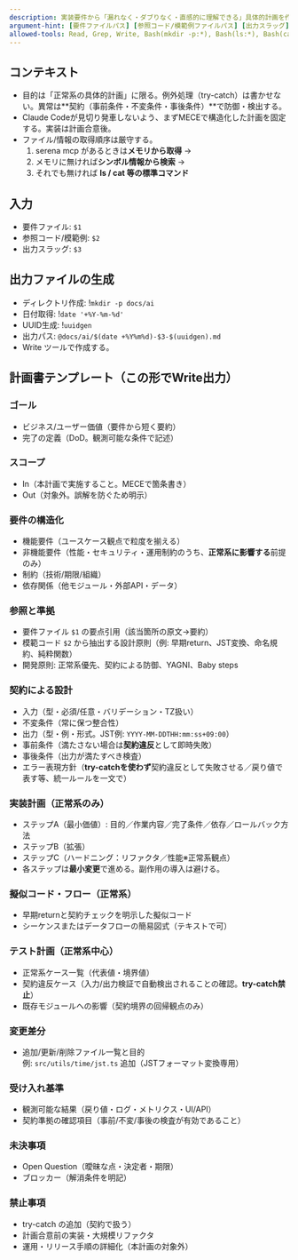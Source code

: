 ```yaml
---
description: 実装要件から「漏れなく・ダブりなく・直感的に理解できる」具体的計画を作成し、@docs/ai 配下にMarkdownで出力するコマンド
argument-hint: [要件ファイルパス] [参照コード/模範例ファイルパス] [出力スラッグ]
allowed-tools: Read, Grep, Write, Bash(mkdir -p:*), Bash(ls:*), Bash(cat:*), Bash(uuidgen:*), Bash(date:+%Y%m%d)
---
```


## コンテキスト

- 目的は「正常系の具体的計画」に限る。例外処理（try-catch）は書かせない。異常は**契約（事前条件・不変条件・事後条件）**で防御・検出する。
- Claude Codeが見切り発車しないよう、まずMECEで構造化した計画を固定する。実装は計画合意後。
- ファイル/情報の取得順序は厳守する。  
  1. serena mcp があるときは**メモリから取得** →  
  2. メモリに無ければ**シンボル情報から検索** →  
  3. それでも無ければ **ls / cat 等の標準コマンド**

## 入力

- 要件ファイル: `$1`
- 参照コード/模範例: `$2`
- 出力スラッグ: `$3`

## 出力ファイルの生成

- ディレクトリ作成: !`mkdir -p docs/ai`
- 日付取得: !`date '+%Y-%m-%d'`
- UUID生成: !`uuidgen`
- 出力パス: `@docs/ai/$(date +%Y%m%d)-$3-$(uuidgen).md`
- Write ツールで作成する。

## 計画書テンプレート（この形でWrite出力）

### ゴール
- ビジネス/ユーザー価値（要件から短く要約）
- 完了の定義（DoD。観測可能な条件で記述）

### スコープ
- In（本計画で実施すること。MECEで箇条書き）
- Out（対象外。誤解を防ぐため明示）

### 要件の構造化
- 機能要件（ユースケース観点で粒度を揃える）
- 非機能要件（性能・セキュリティ・運用制約のうち、**正常系に影響する**前提のみ）
- 制約（技術/期限/組織）
- 依存関係（他モジュール・外部API・データ）

### 参照と準拠
- 要件ファイル `$1` の要点引用（該当箇所の原文→要約）
- 模範コード `$2` から抽出する設計原則（例: 早期return、JST変換、命名規約、純粋関数）
- 開発原則: 正常系優先、契約による防御、YAGNI、Baby steps

### 契約による設計
- 入力（型・必須/任意・バリデーション・TZ扱い）
- 不変条件（常に保つ整合性）
- 出力（型・例・形式。JST例: `YYYY-MM-DDTHH:mm:ss+09:00`）
- 事前条件（満たさない場合は**契約違反**として即時失敗）
- 事後条件（出力が満たすべき検査）
- エラー表現方針（**try-catchを使わず**契約違反として失敗させる／戻り値で表す等、統一ルールを一文で）

### 実装計画（正常系のみ）
- ステップA（最小価値）: 目的／作業内容／完了条件／依存／ロールバック方法
- ステップB（拡張）
- ステップC（ハードニング：リファクタ／性能※正常系観点）
- 各ステップは**最小変更**で進める。副作用の導入は避ける。

### 擬似コード・フロー（正常系）
- 早期returnと契約チェックを明示した擬似コード
- シーケンスまたはデータフローの簡易図式（テキストで可）

### テスト計画（正常系中心）
- 正常系ケース一覧（代表値・境界値）
- 契約違反ケース（入力/出力検証で自動検出されることの確認。**try-catch禁止**）
- 既存モジュールへの影響（契約境界の回帰観点のみ）

### 変更差分
- 追加/更新/削除ファイル一覧と目的  
  例: `src/utils/time/jst.ts` 追加（JSTフォーマット変換専用）

### 受け入れ基準
- 観測可能な結果（戻り値・ログ・メトリクス・UI/API）
- 契約準拠の確認項目（事前/不変/事後の検査が有効であること）

### 未決事項
- Open Question（曖昧な点・決定者・期限）
- ブロッカー（解消条件を明記）

### 禁止事項
- try-catch の追加（契約で扱う）
- 計画合意前の実装・大規模リファクタ
- 運用・リリース手順の詳細化（本計画の対象外）
